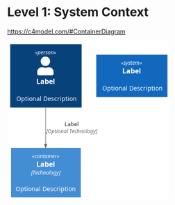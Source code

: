Level 1: System Context
===
https://c4model.com/#ContainerDiagram

![Funnly diagram](./system-context.png)
